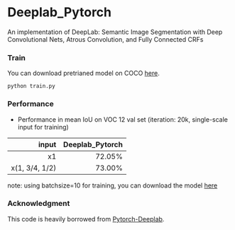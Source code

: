 # Deeplab_Pytorch
An implementation of DeepLab: Semantic Image Segmentation with Deep Convolutional Nets, Atrous Convolution, and Fully Connected CRFs


### Train

You can download pretrianed model on COCO [here](https://pan.baidu.com/s/1cnpQ9ayuH6j7qW2yJOK52g). 

```
python train.py
```

### Performance
  - Performance in mean IoU on VOC 12 val set (iteration: 20k, single-scale input for training)
  
| input            |   Deeplab_Pytorch   |
| ----------------:| -------------------:| 
| x1               |  72.05%             | 
| x(1, 3/4, 1/2)   |  73.00%             | 


note:
using batchsize=10 for training, you can download the model [here](https://pan.baidu.com/s/1kLHYiGqF3Z1wbKHNmoa5Lw)


### Acknowledgment
This code is heavily borrowed from [Pytorch-Deeplab](https://github.com/speedinghzl/Pytorch-Deeplab).

